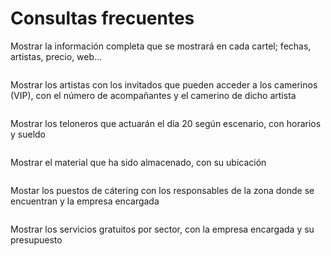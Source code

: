 # Consultas frecuentes
Mostrar la información completa que se mostrará en cada cartel; fechas, artistas, precio, web...
```sql
```
Mostrar los artistas con los invitados que pueden acceder a los camerinos (VIP), con el número de acompañantes y el camerino de dicho artista
```sql
```
Mostrar los teloneros que actuarán el día 20 según escenario, con horarios y sueldo
```sql
```
Mostrar el material que ha sido almacenado, con su ubicación 
```sql
```
Mostar los puestos de cátering con los responsables de la zona donde se encuentran y la empresa encargada
```sql
```
Mostrar los servicios gratuitos por sector, con la empresa encargada y su presupuesto
```sql
```

